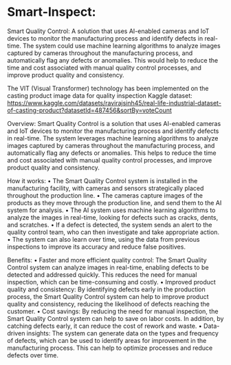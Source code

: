 # Smart-Inspect: 
Smart Quality Control: A solution that uses AI-enabled cameras and IoT devices to monitor the manufacturing process and identify defects in real-time. The system 
could use machine learning algorithms to analyze images captured by cameras  throughout the manufacturing process, and automatically flag any defects or 
anomalies. This would help to reduce the time and cost associated with manual quality control processes, and improve product quality and consistency.

The VIT (Visual Transformer) technology has been implemented on the casting product image data for quality inspection Kaggle dataset: 
https://www.kaggle.com/datasets/ravirajsinh45/real-life-industrial-dataset-of-casting-product?datasetId=487456&sortBy=voteCount

Overview: Smart Quality Control is a solution that uses AI-enabled cameras and IoT devices to monitor the manufacturing process and identify defects in real-time. The system leverages machine learning algorithms to analyze images captured by cameras throughout the manufacturing process, and automatically flag any defects or anomalies. This helps to reduce the time and cost associated with manual quality control processes, and improve product quality and consistency.

How it works:
•	The Smart Quality Control system is installed in the manufacturing facility, with cameras and sensors strategically placed throughout the production line.
•	The cameras capture images of the products as they move through the production line, and send them to the AI system for analysis.
•	The AI system uses machine learning algorithms to analyze the images in real-time, looking for defects such as cracks, dents, and scratches.
•	If a defect is detected, the system sends an alert to the quality control team, who can then investigate and take appropriate action.
•	The system can also learn over time, using the data from previous inspections to improve its accuracy and reduce false positives.

Benefits:
•	Faster and more efficient quality control: The Smart Quality Control system can analyze images in real-time, enabling defects to be detected and addressed quickly. This reduces the need for manual inspection, which can be time-consuming and costly.
•	Improved product quality and consistency: By identifying defects early in the production process, the Smart Quality Control system can help to improve product quality
and consistency, reducing the likelihood of defects reaching the customer.
•	Cost savings: By reducing the need for manual inspection, the Smart Quality Control system can help to save on labor costs. In addition, by catching defects early, it can reduce the cost of rework and waste.
•	Data-driven insights: The system can generate data on the types and frequency of defects, which can be used to identify areas for improvement in the manufacturing process. This can help to optimize processes and reduce defects over time.
